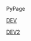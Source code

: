 PyPage

[DEV](DEV/index.md)

[DEV2](DEV2/index2.md)

<!--stackedit_data:
eyJoaXN0b3J5IjpbMTQ3NzIzMzkyNF19
-->